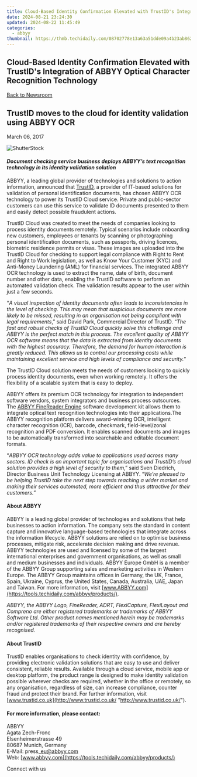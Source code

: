 ```yaml
---
title: Cloud-Based Identity Confirmation Elevated with TrustID's Integration of ABBYY Optical Character Recognition Technology
date: 2024-08-21 23:24:30
updated: 2024-08-22 11:45:49
categories:
  - abbyy
thumbnail: https://thmb.techidaily.com/08702778e13a63a51dde09a4b23ab862a68808a42d3ab8c5759ae25bd6bbada4.jpg
---
```


## Cloud-Based Identity Confirmation Elevated with TrustID's Integration of ABBYY Optical Character Recognition Technology

[Back to Newsroom](https://tools.techidaily.com/abbyy/products/)

## TrustID moves to the cloud for identity validation using ABBYY OCR

March 06, 2017

![ShutterStock](https://content.abbyy.com/-/media/project/abbyy/abbyy/branchtemplates/shutterstock_1272462163_1296-x-729.jpg?h=729&iar=0&w=1296)

#### _Document checking service business deploys ABBYY’s text recognition technology in its identity validation solution_

ABBYY, a leading global provider of technologies and solutions to action information, announced that [TrustID](http://trustid.co.uk/ "TrustID Website"), a provider of IT-based solutions for validation of personal identification documents, has chosen ABBYY OCR technology to power its TrustID Cloud service. Private and public-sector customers can use this service to validate ID documents presented to them and easily detect possible fraudulent actions.

TrustID Cloud was created to meet the needs of companies looking to process identity documents remotely. Typical scenarios include onboarding new customers, employees or tenants by scanning or photographing personal identification documents, such as passports, driving licences, biometric residence permits or visas. These images are uploaded into the TrustID Cloud for checking to support legal compliance with Right to Rent and Right to Work legislation, as well as Know Your Customer (KYC) and Anti-Money Laundering (AML) for financial services. The integrated ABBYY OCR technology is used to extract the name, date of birth, document number and other data, enabling the TrustID software to perform an automated validation check. The validation results appear to the user within just a few seconds.

“_A visual inspection of identity documents often leads to inconsistencies in the level of checking. This may mean that suspicious documents are more likely to be missed, resulting in an organisation not being compliant with legal requirements_,” said David Park, Commercial Director of TrustID. “_The fast and robust checks of TrustID Cloud quickly solve this challenge and ABBYY is the perfect match in this process. The excellent quality of ABBYY OCR software means that the data is extracted from identity documents with the highest accuracy. Therefore, the demand for human interaction is greatly reduced. This allows us to control our processing costs while maintaining excellent service and high levels of compliance and security._”

The TrustID Cloud solution meets the needs of customers looking to quickly process identity documents, even when working remotely. It offers the flexibility of a scalable system that is easy to deploy.

ABBYY offers its premium OCR technology for integration to independent software vendors, system integrators and business process outsources. The [ABBYY FineReader Engine](https://tools.techidaily.com/abbyy/products/) software development kit allows them to integrate optical text recognition technologies into their applications.The ABBYY recognition platform delivers award-winning OCR, intelligent character recognition (ICR), barcode, checkmark, field-level/zonal recognition and PDF conversion. It enables scanned documents and images to be automatically transformed into searchable and editable document formats.

“_ABBYY OCR technology adds value to applications used across many sectors. ID check is an important topic for organisations and TrustID’s cloud solution provides a high level of security to them_,” said Sven Diedrich, Director Business Unit Technology Licensing at ABBYY. “_We’re pleased to be helping TrustID take the next step towards reaching a wider market and making their services automated, more efficient and thus attractive for their customers.”_

#### About ABBYY

ABBYY is a leading global provider of technologies and solutions that help businesses to action information. The company sets the standard in content capture and innovative language-based technologies that integrate across the information lifecycle. ABBYY solutions are relied on to optimise business processes, mitigate risk, accelerate decision making and drive revenue. ABBYY technologies are used and licensed by some of the largest international enterprises and government organisations, as well as small and medium businesses and individuals. ABBYY Europe GmbH is a member of the ABBYY Group supporting sales and marketing activities in Western Europe. The ABBYY Group maintains offices in Germany, the UK, France, Spain, Ukraine, Cyprus, the United States, Canada, Australia, UAE, Japan and Taiwan. For more information, visit [www.ABBYY.com](https://tools.techidaily.com/abbyy/products/).

_ABBYY, the ABBYY Logo, FineReader, ADRT, FlexiCapture, FlexiLayout and Compreno are either registered trademarks or trademarks of ABBYY Software Ltd. Other product names mentioned herein may be trademarks and/or registered trademarks of their respective owners and are hereby recognised._

#### About TrustID

TrustID enables organisations to check identity with confidence, by providing electronic validation solutions that are easy to use and deliver consistent, reliable results. Available through a cloud service, mobile app or desktop platform, the product range is designed to make identity validation possible wherever checks are required, whether in the office or remotely, so any organisation, regardless of size, can increase compliance, counter fraud and protect their brand. For further information, visit [www.trustid.co.uk](http://www.trustid.co.uk/ "http://www.trustid.co.uk/").

#### For more information, please contact:

ABBYY  
Agata Zech-Fronc  
Elsenheimerstrasse 49   
80687 Munich, Germany   
E-Mail: press\_eu@abbyy.com  
Web: [www.abbyy.com](https://tools.techidaily.com/abbyy/products/) 

  
Connect with us

<ins class="adsbygoogle"
     style="display:block"
     data-ad-format="autorelaxed"
     data-ad-client="ca-pub-7571918770474297"
     data-ad-slot="1223367746"></ins>



<ins class="adsbygoogle"
     style="display:block"
     data-ad-client="ca-pub-7571918770474297"
     data-ad-slot="8358498916"
     data-ad-format="auto"
     data-full-width-responsive="true"></ins>
